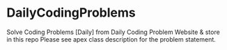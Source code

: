 # DailyCodingProblems
Solve Coding Problems [Daily] from Daily Coding Problem Website & store in this repo
Please see apex class description for the problem statement.
